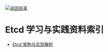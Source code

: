 [![返回目录](https://parg.co/UGo)](https://github.com/wxyyxc1992/Awesome-Reference) 
 
 
 
 
 


 


 


 



# Etcd 学习与实践资料索引



- [Etcd 架构与实现解析](http://mp.weixin.qq.com/s/fRM2mfJC6TSf1UIGnD3agg)